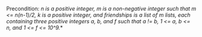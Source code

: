 Precondition: **n is a positive integer, m is a non-negative integer such that m <= n*(n-1)/2, k is a positive integer, and friendships is a list of m lists, each containing three positive integers a, b, and f such that a != b, 1 <= a, b <= n, and 1 <= f <= 10^9.**